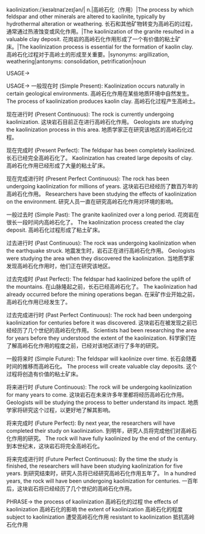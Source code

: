 kaolinization:/ˌkeɪəlɪnaɪˈzeɪʃən/| n.|高岭石化（作用）|The process by which feldspar and other minerals are altered to kaolinite, typically by hydrothermal alteration or weathering.  长石和其他矿物转变为高岭石的过程，通常通过热液蚀变或风化作用。|The kaolinization of the granite resulted in a valuable clay deposit. 花岗岩的高岭石化作用形成了一个有价值的粘土矿床。|The kaolinization process is essential for the formation of kaolin clay. 高岭石化过程对于高岭土的形成至关重要。|synonyms: argillization, weathering|antonyms: consolidation, petrification|noun

USAGE->

USAGE->
一般现在时 (Simple Present):
Kaolinization occurs naturally in certain geological environments.  高岭石化作用在某些地质环境中自然发生。
The process of kaolinization produces kaolin clay. 高岭石化过程产生高岭土。

现在进行时 (Present Continuous):
The rock is currently undergoing kaolinization. 这块岩石目前正在进行高岭石化作用。
Geologists are studying the kaolinization process in this area. 地质学家正在研究该地区的高岭石化过程。

现在完成时 (Present Perfect):
The feldspar has been completely kaolinized. 长石已经完全高岭石化了。
Kaolinization has created large deposits of clay. 高岭石化作用已经形成了大量的粘土矿床。

现在完成进行时 (Present Perfect Continuous):
The rock has been undergoing kaolinization for millions of years. 这块岩石已经经历了数百万年的高岭石化作用。
Researchers have been studying the effects of kaolinization on the environment. 研究人员一直在研究高岭石化作用对环境的影响。

一般过去时 (Simple Past):
The granite kaolinized over a long period. 花岗岩在很长一段时间内高岭石化了。
The kaolinization process created the clay deposit. 高岭石化过程形成了粘土矿床。


过去进行时 (Past Continuous):
The rock was undergoing kaolinization when the earthquake struck. 地震发生时，岩石正在进行高岭石化作用。
Geologists were studying the area when they discovered the kaolinization. 当地质学家发现高岭石化作用时，他们正在研究该地区。


过去完成时 (Past Perfect):
The feldspar had kaolinized before the uplift of the mountains. 在山脉隆起之前，长石已经高岭石化了。
The kaolinization had already occurred before the mining operations began. 在采矿作业开始之前，高岭石化作用已经发生了。

过去完成进行时 (Past Perfect Continuous):
The rock had been undergoing kaolinization for centuries before it was discovered.  这块岩石在被发现之前已经经历了几个世纪的高岭石化作用。
Scientists had been researching the area for years before they understood the extent of the kaolinization.  科学家们在了解高岭石化作用的程度之前，已经对该地区进行了多年的研究。

一般将来时 (Simple Future):
The feldspar will kaolinize over time.  长石会随着时间的推移而高岭石化。
The process will create valuable clay deposits.  这个过程将创造有价值的粘土矿床。

将来进行时 (Future Continuous):
The rock will be undergoing kaolinization for many years to come.  这块岩石在未来许多年里都将经历高岭石化作用。
Geologists will be studying the process to better understand its impact.  地质学家将研究这个过程，以更好地了解其影响。

将来完成时 (Future Perfect):
By next year, the researchers will have completed their study on kaolinization. 到明年，研究人员将完成他们对高岭石化作用的研究。
The rock will have fully kaolinized by the end of the century.  到本世纪末，这块岩石将完全高岭石化。

将来完成进行时 (Future Perfect Continuous):
By the time the study is finished, the researchers will have been studying kaolinization for five years.  到研究结束时，研究人员将已经研究高岭石化作用五年了。
In a hundred years, the rock will have been undergoing kaolinization for centuries. 一百年后，这块岩石将已经经历了几个世纪的高岭石化作用。


PHRASE->
the process of kaolinization 高岭石化的过程
the effects of kaolinization 高岭石化的影响
the extent of kaolinization 高岭石化的程度
subject to kaolinization  遭受高岭石化作用
resistant to kaolinization  抵抗高岭石化作用
